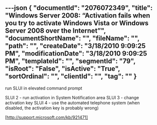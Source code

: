 ---json
{
  "documentId": "2076072349",
  "title": "Windows Server 2008: “Activation fails when you try to activate Windows Vista or Windows Server 2008 over the Internet”",
  "documentShortName": "",
  "fileName": "",
  "path": "",
  "createDate": "3/18/2010 9:09:25 PM",
  "modificationDate": "3/18/2010 9:09:25 PM",
  "templateId": "",
  "segmentId": "79",
  "isRoot": "False",
  "isActive": "True",
  "sortOrdinal": "",
  "clientId": "",
  "tag": ""
}
---

run SLUI in elevated command prompt

SLUI 2 - run activation in System Notification area
SLUI 3 - change activation key
SLUI 4 - use the automated telephone system (when disabled, the activation key is probably wrong)

[http://support.microsoft.com/kb/921471]
